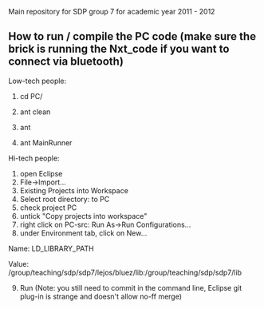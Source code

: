 Main repository for SDP group 7 for academic year 2011 - 2012

How to run / compile the PC code (make sure the brick is running the Nxt_code if you want to connect via bluetooth)
--
Low-tech people:


1. cd PC/

2. ant clean
3. ant
4. ant MainRunner 


Hi-tech people:

1.  open Eclipse
2.  File->Import...
3.  Existing Projects into Workspace
4.  Select root directory: to PC
5.  check project PC
6.  untick "Copy projects into workspace"
7.  right click on PC-src: Run As->Run Configurations...
8.  under Environment tab, click on New...

Name: LD_LIBRARY_PATH

Value: /group/teaching/sdp/sdp7/lejos/bluez/lib:/group/teaching/sdp/sdp7/lib

9. Run
(Note: you still need to commit in the command line, Eclipse git plug-in is strange and doesn't allow no-ff merge)
